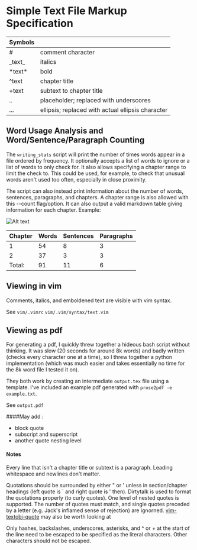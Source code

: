 # Simple Text File Markup Specification

| Symbols   |                                                   |
| --------- | ------------------------------------------------- |
| \#        | comment character                                 |
| \_text\_  | italics                                           |
| \*text\*  | bold                                              |
| ^text     | chapter title                                     |
| +text     | subtext to chapter title                          |
| ..        | placeholder; replaced with underscores            |
| ...       | ellipsis; replaced with actual ellipsis character |

## Word Usage Analysis and Word/Sentence/Paragraph Counting
The `writing_stats` script will print the number of times words appear in a file ordered by frequency. It optionally accepts a list of words to ignore or a list of words to only check for. It also allows specifying a chapter range to limit the check to. This could be used, for example, to check that unusual words aren't used too often, especially in close proximity.

The script can also instead print information about the number of words, sentences, paragraphs, and chapters. A chapter range is also allowed with this --count flag/option. It can also output a valid markdown table giving information for each chapter. Example:

![Alt text](https://raw.github.com/angelic-sedition/dotfiles/master/scripts/bin/writing/writing_stats_table.png "table output")

| Chapter	| Words 	| Sentences	| Paragraphs	|
| ------------- | ------------- | ------------- | ------------- |
|	1	|	54	|	8	|	3	|
|	2	|	37	|	3	|	3	|
| Total:	|	91	|	11	|	6	|

## Viewing in vim
Comments, italics, and emboldened text are visible with vim syntax.

See
`vim/.vimrc`
`vim/.vim/syntax/text.vim`

## Viewing as pdf
For generating a pdf, I quickly threw together a hideous bash script without thinking. It was slow (20 seconds for around 8k words) and badly written (checks every character one at a time), so I threw together a python implementation (which was much easier and takes essentially no time for the 8k word file I tested it on).

They both work by creating an intermediate `output.tex` file using a template. I've included an example pdf generated with `prose2pdf -e example.txt`.

See `output.pdf`

####May add :
- block quote
- subscript and superscript
- another quote nesting level

#### Notes
Every line that isn't a chapter title or subtext is a paragraph. Leading whitespace and newlines don't matter. 

Quotations should be surrounded by either " or ' unless in section/chapter headings (left quote is ` and right quote is ' then). Dirtytalk is used to format the quotations properly (to curly quotes). One level of nested quotes is supported. The number of quotes must match, and single quotes preceded by a letter (e.g. Jack's inflamed sense of rejection) are ignorned. [vim-textobj-quote](https://github.com/reedes/vim-textobj-quote) may also be worth looking at

Only hashes, backslashes, underscores, asterisks, and ^ or + at the start of the line need to be escaped to be specified as the literal characters. Other characters should not be escaped.
